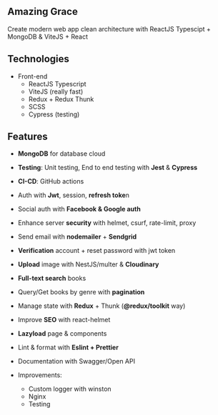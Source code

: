 ## Amazing Grace
Create modern web app clean architecture with ReactJS Typescipt + MongoDB & ViteJS + React



## Technologies
- Front-end
  - ReactJS Typescript
  - ViteJS (really fast)
  - Redux + Redux Thunk
  - SCSS
  - Cypress (testing)

## Features
- **MongoDB** for database cloud
- **Testing**: Unit testing, End to end testing with **Jest** & **Cypress**
- **CI-CD**: GitHub actions
- Auth with **Jwt**, session, **refresh toke**n
- Social auth with **Facebook & Google auth**
- Enhance server **security** with helmet, csurf, rate-limit, proxy
- Send email with **nodemailer** + **Sendgrid**
- **Verification** account + reset password with jwt token
- **Upload** image with NestJS/multer & **Cloudinary**
- **Full-text search** books
- Query/Get books by genre with **pagination**
- Manage state with **Redux** + Thunk (**@redux/toolkit** way)
- Improve **SEO** with react-helmet
- **Lazyload** page & components
- Lint & format with **Eslint + Prettier**
- Documentation with Swagger/Open API

- Improvements:
  - Custom logger with winston
  - Nginx
  - Testing



